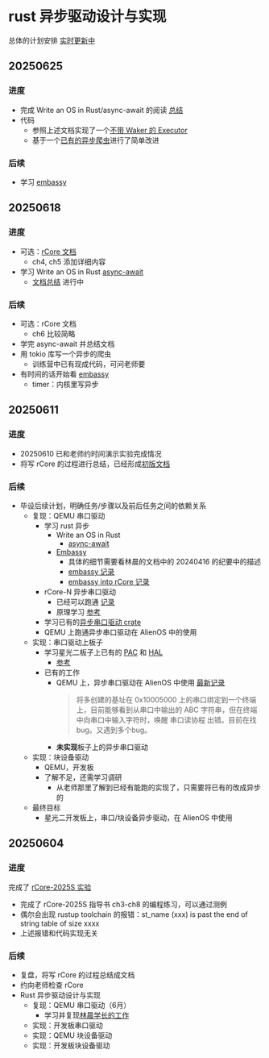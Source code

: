 # rust 异步驱动设计与实现

总体的计划安排 [实时更新中](#20250611)

## 20250625

### 进度

- 完成 Write an OS in Rust/async-await 的阅读 [总结](https://github.com/hy-huang20/rust-os-learning/blob/main/%E8%BF%87%E7%A8%8B%E8%AE%B0%E5%BD%95/rust/rust%E5%BC%82%E6%AD%A5/async-await/readme.md)
- 代码
    - 参照上述文档实现了一个[不带 Waker 的 Executor](https://github.com/hy-huang20/rust-learning/commit/9a56e8c0d5e5e0022983daca3dd3390a859076a4)
    - 基于一个[已有的异步爬虫](https://gitee.com/taoqi-cat/asyn/tree/master/spider)进行了简单改进

### 后续

- 学习 [embassy](https://github.com/embassy-rs/embassy/tree/main/embassy-executor)

## 20250618

### 进度

- 可选：[rCore 文档](https://github.com/hy-huang20/rust-os-learning/blob/main/%E8%BF%87%E7%A8%8B%E8%AE%B0%E5%BD%95/rCore/readme.md)
    - ch4, ch5 添加详细内容
- 学习 Write an OS in Rust [async-await](https://os.phil-opp.com/async-await/)
    - [文档总结](https://github.com/hy-huang20/rust-os-learning/blob/main/%E8%BF%87%E7%A8%8B%E8%AE%B0%E5%BD%95/rust/rust%E5%BC%82%E6%AD%A5/async-await/readme.md) 进行中

### 后续

- 可选：rCore 文档
    - ch6 比较简略
- 学完 async-await 并总结文档
- 用 tokio 库写一个异步的爬虫
    - 训练营中已有现成代码，可问老师要
- 有时间的话开始看 [embassy](https://github.com/embassy-rs/embassy/tree/main/embassy-executor)
    - timer：内核里写异步

## 20250611

### 进度

- 20250610 已和老师约时间演示实验完成情况
- 将写 rCore 的过程进行总结，已经形成[初版文档](https://github.com/hy-huang20/rust-os-learning/blob/main/%E8%BF%87%E7%A8%8B%E8%AE%B0%E5%BD%95/rCore/readme.md)

### 后续

- 毕设后续计划，明确任务/步骤以及前后任务之间的依赖关系
    - 复现：QEMU 串口驱动
        - 学习 rust 异步
            - Write an OS in Rust
                - [async-await](https://os.phil-opp.com/async-await/)  
            - [Embassy](https://github.com/embassy-rs/embassy/tree/main/embassy-executor)
                - 具体的细节需要看林晨的文档中的 20240416 的纪要中的描述
                - [embassy 记录](https://github.com/BITcyman/Rust-os-learning/blob/main/embassy/embassy.md)
                - [embassy into rCore 记录](https://github.com/BITcyman/Rust-os-learning/blob/main/embassy/embassy-into-rcore.md)
        - rCore-N 异步串口驱动 
            - 已经可以跑通 [记录](https://github.com/hy-huang20/rust-os-learning/blob/main/%E8%BF%87%E7%A8%8B%E8%AE%B0%E5%BD%95/%E5%A4%8D%E7%8E%B0%E8%BF%87%E7%A8%8B/rCore-N%5BQEMU%5D/readme.md)
            - 原理学习 [参考](https://github.com/BITcyman/Rust-os-learning/blob/main/rCore-N.md)
        - 学习已有的[异步串口驱动 crate](https://github.com/BITcyman/async-uart-driver/commit/3d1265d17e6b2d6e1ce8df351f6e6d19d04136ce)
        - QEMU 上跑通异步串口驱动在 AlienOS 中的使用
    - 实现：串口驱动上板子
        - 学习星光二板子上已有的 [PAC](https://codeberg.org/weathered-steel/jh71xx-pac) 和 [HAL](https://codeberg.org/weathered-steel/jh71xx-hal)
            - [参考](https://github.com/BITcyman/Rust-os-learning/blob/main/Vision_Five2.md)
        - 已有的工作
            - QEMU 上，异步串口驱动在 AlienOS 中使用 [最新记录](https://github.com/BITcyman/Rust-os-learning/blob/main/driver/runtime.md)
                >将多创建的基址在 0x10005000 上的串口绑定到一个终端上，目前能够看到从串口中输出的 ABC 字符串，但在终端中向串口中输入字符时，唤醒 串口读协程 出错。目前在找bug。又遇到多个bug。
            - **未实现**板子上的异步串口驱动
    - 实现：块设备驱动
        - QEMU，开发板
        - 了解不足，还需学习调研
            - 从老师那里了解到已经有能跑的实现了，只需要将已有的改成异步的
    - 最终目标
        - 星光二开发板上，串口/块设备异步驱动，在 AlienOS 中使用

## 20250604

### 进度

完成了 [rCore-2025S 实验](https://github.com/hy-huang20/rCore-2025S)

- 完成了 rCore-2025S 指导书 ch3-ch8 的编程练习，可以通过测例
- 偶尔会出现 rustup toolchain 的报错：st_name (xxx) is past the end of string table of size xxxx
- 上述报错和代码实现无关

### 后续

- 复盘，将写 rCore 的过程总结成文档
- 约向老师检查 rCore
- Rust 异步驱动设计与实现
    - 复现：QEMU 串口驱动（6月）
        - 学习并复现[林晨学长的工作](https://github.com/BITcyman/Rust-os-learning)
    - 实现：开发板串口驱动
    - 实现：QEMU 块设备驱动
    - 实现：开发板块设备驱动